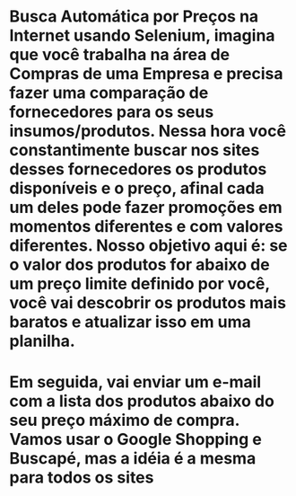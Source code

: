 # Busca Automática por Preços na Internet usando Selenium, imagina que você trabalha na área de Compras de uma Empresa e precisa fazer uma comparação de fornecedores para os seus insumos/produtos. Nessa hora você constantimente buscar nos sites desses fornecedores os produtos disponíveis e o preço, afinal cada um deles pode fazer promoções em momentos diferentes e com valores diferentes. Nosso objetivo aqui é: se o valor dos produtos for abaixo de um preço limite definido por você, você vai descobrir os produtos mais baratos e atualizar isso em uma planilha.
# Em seguida, vai enviar um e-mail com a lista dos produtos abaixo do seu preço máximo de compra. Vamos usar o Google Shopping e Buscapé, mas a idéia é a mesma para todos os sites

